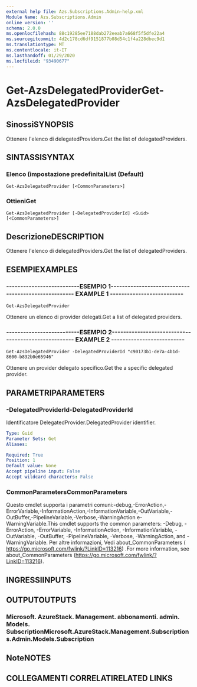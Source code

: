 ```yaml
---
external help file: Azs.Subscriptions.Admin-help.xml
Module Name: Azs.Subscriptions.Admin
online version: ''
schema: 2.0.0
ms.openlocfilehash: 88c19285ee7188dab272eeab7a668f5f5dfe22a4
ms.sourcegitcommit: 4d2c178cd6df9151877b08d54c1f4a228dbec9d1
ms.translationtype: MT
ms.contentlocale: it-IT
ms.lasthandoff: 01/29/2020
ms.locfileid: "93490677"
---
```

# <span data-ttu-id="b9362-101">Get-AzsDelegatedProvider</span><span class="sxs-lookup"><span data-stu-id="b9362-101">Get-AzsDelegatedProvider</span></span>

## <span data-ttu-id="b9362-102">Sinossi</span><span class="sxs-lookup"><span data-stu-id="b9362-102">SYNOPSIS</span></span>
<span data-ttu-id="b9362-103">Ottenere l'elenco di delegatedProviders.</span><span class="sxs-lookup"><span data-stu-id="b9362-103">Get the list of delegatedProviders.</span></span>

## <span data-ttu-id="b9362-104">SINTASSI</span><span class="sxs-lookup"><span data-stu-id="b9362-104">SYNTAX</span></span>

### <span data-ttu-id="b9362-105">Elenco (impostazione predefinita)</span><span class="sxs-lookup"><span data-stu-id="b9362-105">List (Default)</span></span>
```
Get-AzsDelegatedProvider [<CommonParameters>]
```

### <span data-ttu-id="b9362-106">Ottieni</span><span class="sxs-lookup"><span data-stu-id="b9362-106">Get</span></span>
```
Get-AzsDelegatedProvider [-DelegatedProviderId] <Guid> [<CommonParameters>]
```

## <span data-ttu-id="b9362-107">Descrizione</span><span class="sxs-lookup"><span data-stu-id="b9362-107">DESCRIPTION</span></span>
<span data-ttu-id="b9362-108">Ottenere l'elenco di delegatedProviders.</span><span class="sxs-lookup"><span data-stu-id="b9362-108">Get the list of delegatedProviders.</span></span>

## <span data-ttu-id="b9362-109">ESEMPI</span><span class="sxs-lookup"><span data-stu-id="b9362-109">EXAMPLES</span></span>

### <span data-ttu-id="b9362-110">--------------------------ESEMPIO 1--------------------------</span><span class="sxs-lookup"><span data-stu-id="b9362-110">-------------------------- EXAMPLE 1 --------------------------</span></span>
```
Get-AzsDelegatedProvider
```

<span data-ttu-id="b9362-111">Ottenere un elenco di provider delegati.</span><span class="sxs-lookup"><span data-stu-id="b9362-111">Get a list of delegated providers.</span></span>

### <span data-ttu-id="b9362-112">--------------------------ESEMPIO 2--------------------------</span><span class="sxs-lookup"><span data-stu-id="b9362-112">-------------------------- EXAMPLE 2 --------------------------</span></span>
```
Get-AzsDelegatedProvider -DelegatedProviderId "c90173b1-de7a-4b1d-8600-b832b0e65946"
```

<span data-ttu-id="b9362-113">Ottenere un provider delegato specifico.</span><span class="sxs-lookup"><span data-stu-id="b9362-113">Get the a specific delegated provider.</span></span>

## <span data-ttu-id="b9362-114">PARAMETRI</span><span class="sxs-lookup"><span data-stu-id="b9362-114">PARAMETERS</span></span>

### <span data-ttu-id="b9362-115">-DelegatedProviderId</span><span class="sxs-lookup"><span data-stu-id="b9362-115">-DelegatedProviderId</span></span>
<span data-ttu-id="b9362-116">Identificatore DelegatedProvider.</span><span class="sxs-lookup"><span data-stu-id="b9362-116">DelegatedProvider identifier.</span></span>

```yaml
Type: Guid
Parameter Sets: Get
Aliases: 

Required: True
Position: 1
Default value: None
Accept pipeline input: False
Accept wildcard characters: False
```

### <span data-ttu-id="b9362-117">CommonParameters</span><span class="sxs-lookup"><span data-stu-id="b9362-117">CommonParameters</span></span>
<span data-ttu-id="b9362-118">Questo cmdlet supporta i parametri comuni:-debug,-ErrorAction,-ErrorVariable,-InformationAction,-InformationVariable,-OutVariable,-OutBuffer,-PipelineVariable,-Verbose,-WarningAction e-WarningVariable.</span><span class="sxs-lookup"><span data-stu-id="b9362-118">This cmdlet supports the common parameters: -Debug, -ErrorAction, -ErrorVariable, -InformationAction, -InformationVariable, -OutVariable, -OutBuffer, -PipelineVariable, -Verbose, -WarningAction, and -WarningVariable.</span></span> <span data-ttu-id="b9362-119">Per altre informazioni, Vedi about_CommonParameters ( https://go.microsoft.com/fwlink/?LinkID=113216) .</span><span class="sxs-lookup"><span data-stu-id="b9362-119">For more information, see about_CommonParameters (https://go.microsoft.com/fwlink/?LinkID=113216).</span></span>

## <span data-ttu-id="b9362-120">INGRESSI</span><span class="sxs-lookup"><span data-stu-id="b9362-120">INPUTS</span></span>

## <span data-ttu-id="b9362-121">OUTPUT</span><span class="sxs-lookup"><span data-stu-id="b9362-121">OUTPUTS</span></span>

### <span data-ttu-id="b9362-122">Microsoft. AzureStack. Management. abbonamenti. admin. Models. Subscription</span><span class="sxs-lookup"><span data-stu-id="b9362-122">Microsoft.AzureStack.Management.Subscriptions.Admin.Models.Subscription</span></span>

## <span data-ttu-id="b9362-123">Note</span><span class="sxs-lookup"><span data-stu-id="b9362-123">NOTES</span></span>

## <span data-ttu-id="b9362-124">COLLEGAMENTI CORRELATI</span><span class="sxs-lookup"><span data-stu-id="b9362-124">RELATED LINKS</span></span>

